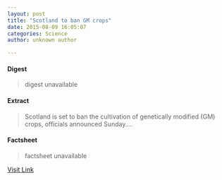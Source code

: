 ```yaml
---
layout: post
title: "Scotland to ban GM crops"
date: 2015-08-09 16:05:07
categories: Science
author: unknown author

---
```



#### Digest
>digest unavailable

#### Extract
>Scotland is set to ban the cultivation of genetically modified (GM) crops, officials announced Sunday....

#### Factsheet
>factsheet unavailable

[Visit Link](http://phys.org/news/2015-08-scotland-gm-crops.html)


